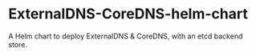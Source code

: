 # ExternalDNS-CoreDNS-helm-chart

A Helm chart to deploy ExternalDNS & CoreDNS, with an etcd backend store.